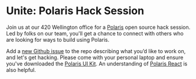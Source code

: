 # Unite: Polaris Hack Session

Join us at our 420 Wellington office for a [Polaris](https://polaris.shopify.com/) open source hack session. Led by folks on our team, you'll get a chance to connect with others who are looking for ways to build using Polaris.
 
Add a [new Github issue](https://github.com/Shopify/unite_hack_session/issues/new) to the repo describing what you’d like to work on, and let's get hacking. Please come with your personal laptop and ensure you've downloaded the [Polaris UI Kit](https://polaris.shopify.com/resources/polaris-ui-kit#navigation). An understanding of [Polaris React](https://github.com/Shopify/polaris-react) is also helpful.
